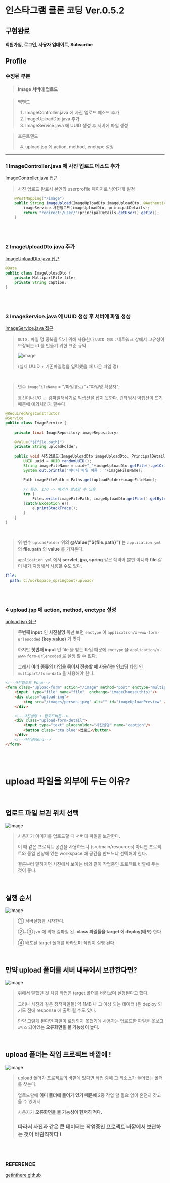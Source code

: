 # 인스타그램 클론 코딩 Ver.0.5.2

## 구현완료

>
#### 회원가입, 로그인, 사용자 업데이트, Subscribe


## Profile

### 수정된 부분

> #### Image 서버에 업로드

> 백엔드
> 
>1. ImageController.java 에 사진 업로드 메소드 추가
>2. ImageUploadDto.java 추가
>3. ImageService.java 에 UUID 생성 후 서버에 파일 생성

> 프론트엔드
> 
> 4. upload.jsp 에 action, method, enctype 설정

---

### 1 ImageController.java 에 사진 업로드 메소드 추가

[ImageController.java 접근](./src/main/java/com/cos/photogramstart/web/ImageController.java)

> 사진 업로드 완료시 본인의 userprofile 페이지로 넘어가게 설정

```java
	@PostMapping("/image")
	public String imageUpload(ImageUploadDto imageUploadDto, @AuthenticationPrincipal PrincipalDetails principalDetails) {
		imageService.사진업로드(imageUploadDto, principalDetails);
		return "redirect:/user/"+principalDetails.getUser().getId();
	}
```

<br/><br/>

### 2 ImageUploadDto.java 추가

[ImageUploadDto.java 접근](./src/main/java/com/cos/photogramstart/web/dto/image/ImageUploadDto.java)

```java
@Data
public class ImageUploadDto {
	private MultipartFile file;
	private String caption;
}
```

<br/><br/>

### 3 ImageService.java 에 UUID 생성 후 서버에 파일 생성

[ImageService.java 접근](./src/main/java/com/cos/photogramstart/service/ImageService.java)

> `UUID` : 파일 명 중복을 막기 위해 사용한다
> `UUID 정의` : 네트워크 상에서 고유성이 보장되는 id 를 만들기 위한 표준 규약
> 
> ![image](https://user-images.githubusercontent.com/57707484/131171818-93339b54-851c-4641-840c-fd22960c0898.png)
> 
> (실제 UUID + 기존파일명을 입력했을 때 나온 파일 명)

<br/>

> 변수 `imageFileName` = "/파일경로/"+"파일명.확장자";
> 
> 통신이나 I/O 는 컴파일해석기로 익셉션을 잡지 못한다. 런타임시 익셉션이 뜨기때문에 예외처리가 필수다

```java
@RequiredArgsConstructor
@Service
public class ImageService {
	
	private final ImageRepository imageRepository;
	
	@Value("${file.path}")
	private String uploadFolder;
	
	public void 사진업로드(ImageUploadDto imageUploadDto, PrincipalDetails principalDetails) {
		UUID uuid = UUID.randomUUID();
		String imageFileName = uuid+"_"+imageUploadDto.getFile().getOriginalFilename();
		System.out.println("이미지 파일 이름 : "+imageFileName);
		
		Path imageFilePath = Paths.get(uploadFolder+imageFileName);
		
		// 통신, I/O -> 예외가 발생할 수 있음
		try {
			Files.write(imageFilePath, imageUploadDto.getFile().getBytes());
		}catch(Exception e){
			e.printStackTrace();
		}
	}
}
```

<br/>

> 위 변수 `uploadFolder` 위의 **@Value("${file.path}")** 는 `application.yml` 의 **file.path** 의 **value** 를 가져온다.
> 
> `application.yml` 에서 **servlet, jpa, spring** 같은 예약어 뿐만 아니라 **file** 같이 내가 지정해서 사용할 수도 있다. 

```yml
file:
  path: C:/workspace_springboot/upload/
```

<br/><br/>

### 4 upload.jsp 에 action, method, enctype 설정

[upload.jsp 접근](./src/main/webapp/WEB-INF/views/image/upload.jsp)

> **두번째 input** 인 **사진설명** 쪽만 보면 `enctype` 이 `application/x-www-form-urlencoded` **(key:value)** 가 맞다
>
> 하지만 **첫번째 input** 인 file 을 받는 타입 때문에 `enctype` 을 `application/x-www-form-urlencoded` 로 설정 할 수 없다.
>
> 그래서 **여러 종류의 타입을 묶어서 전송할 때 사용하는 인코딩 타입** 인 `multipart/form-data` 을 사용해야 한다.

```html
<!--사진업로드 Form-->
<form class="upload-form" action="/image" method="post" enctype="multipart/form-data">
	<input  type="file" name="file"  onchange="imageChoose(this)"/>
	<div class="upload-img">
		<img src="/images/person.jpeg" alt="" id="imageUploadPreview" />
	</div>
                    
	<!--사진설명 + 업로드버튼-->
	<div class="upload-form-detail">
		<input type="text" placeholder="사진설명" name="caption"/> 
		<button class="cta blue">업로드</button>
	</div>
	<!--사진설명end-->
</form>
```

<br/><br/>

# upload 파일을 외부에 두는 이유?

<br/>

## 업로드 파일 보관 위치 선택

![image](https://user-images.githubusercontent.com/57707484/131819844-94b24194-b1b6-4243-960e-07bc4f865b3f.png)

> 사용자가 이미지를 업로드할 때 서버에 파일을 보관한다.
> 
> 이 때 같은 프로젝트 공간을 사용하느냐 (src/main/resources) 아니면 프로젝트와 동일 선상에 있는 workspace 에 공간을 만드느냐 선택해야 한다.
> 
> 결론부터 말하자면 사진에서 보이는 바와 같이 작업중인 프로젝트 바깥에 두는 것이 좋다.

<br/>

## 실행 순서

![image](https://user-images.githubusercontent.com/57707484/131823241-dc3cea77-b467-4ec7-b145-29fb082d2138.png)

> ① 서버실행을 시작한다.
> 
> ②~③ jvm에 의해 컴파일 된 **.class 파일들을 target 에 deploy(배포)** 한다
> 
> ④ 배포된 target 폴더를 바라보며 작업이 실행 된다.

<br/>

## 만약 upload 폴더를 서버 내부에서 보관한다면?

![image](https://user-images.githubusercontent.com/57707484/131824824-cbc460ce-8c83-4215-a511-b577be84a08d.png)

> 위에서 말했던 것 처럼 작업은 target 폴더를 바라보며 실행된다고 했다.
> 
> 그러나 사진과 같은 정적파일들( 약 1MB 나 그 이상 되는 데이터 )은 deploy 되기도 전에 response 에 출력 될 수도 있다.
> 
> 만약 그렇게 된다면 파일이 로딩되지 못했기에 사용자는 업로드한 파일을 못보고 `x박스` 되어있는 **오류화면을 볼 가능성이 높다.** 

<br/>

## upload 폴더는 작업 프로젝트 바깥에 !

![image](https://user-images.githubusercontent.com/57707484/131826621-aac25823-f36e-48a6-8e20-365fe1444a49.png)

> upload 폴더가 프로젝트의 바깥에 있다면 작업 중에 그 리소스가 들어있는 폴더를 찾는다.
> 
> 업로드할때 **이미 폴더에 들어가 있기 때문에** 2중 작업 할 필요 없이 온전히 갖고올 수 있어서
> 
> 사용자가 **오류화면을 볼 가능성이 현저히 적다.**
>
> ### 따라서 사진과 같은 큰 데이터는 작업중인 프로젝트 바깥에서 보관하는 것이 바람직하다 !

<br/><br/>

### REFERENCE

>
[getinthere github](https://github.com/codingspecialist/EaszUp-Springboot-Photogram-Start)
